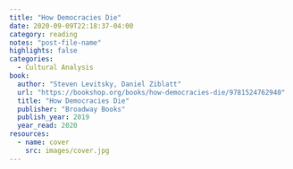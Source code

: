 ```yaml
---
title: "How Democracies Die"
date: 2020-09-09T22:18:37-04:00
category: reading
notes: "post-file-name"
highlights: false
categories:
  - Cultural Analysis
book:
  author: "Steven Levitsky, Daniel Ziblatt"
  url: "https://bookshop.org/books/how-democracies-die/9781524762940"
  title: "How Democracies Die"
  publisher: "Broadway Books"
  publish_year: 2019
  year_read: 2020
resources:
  - name: cover
    src: images/cover.jpg
---
```


